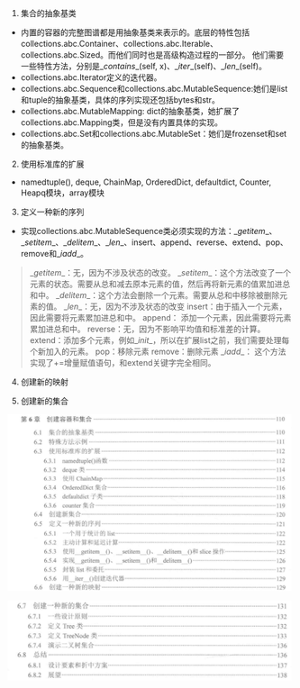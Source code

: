 
1. 集合的抽象基类
- 内置的容器的完整图谱都是用抽象基类来表示的。底层的特性包括collections.abc.Container、collections.abc.Iterable、collections.abc.Sized。而他们同时也是高级构造过程的一部分。
  他们需要一些特性方法，分别是\__contains__(self, x)、\__iter__(self)、\__len__(self)。
- collections.abc.Iterator定义的迭代器。
- collections.abc.Sequence和collections.abc.MutableSequence:她们是list和tuple的抽象基类，具体的序列实现还包括bytes和str。
- collections.abc.MutableMapping: dict的抽象基类，她扩展了collections.abc.Mapping类，但是没有内置具体的实现。
- collections.abc.Set和collections.abc.MutableSet：她们是frozenset和set的抽象基类。

2. 使用标准库的扩展
- namedtuple(), deque, ChainMap, OrderedDict, defaultdict, Counter, Heapq模块，array模块

3. 定义一种新的序列
- 实现collections.abc.MutableSequence类必须实现的方法：\__getitem__、\__setitem__、\__delitem__、\__len__、insert、append、reverse、extend、pop、remove和\__iadd__。
> \__getitem__：无，因为不涉及状态的改变。
> \__setitem__：这个方法改变了一个元素的状态。需要从总和减去原本元素的值，然后再将新元素的值累加进总和中。
> \__delitem__：这个方法会删除一个元素。需要从总和中移除被删除元素的值。
> \__len__：无，因为不涉及状态的改变
> insert：由于插入一个元素，因此需要将元素累加进总和中。
> append： 添加一个元素，因此需要将元素累加进总和中。
> reverse：无，因为不影响平均值和标准差的计算。
> extend：添加多个元素，例如\__init__，所以在扩展list之前，我们需要处理每个新加入的元素。
> pop：移除元素
> remove：删除元素
> \__iadd__： 这个方法实现了+=增量赋值语句，和extend关键字完全相同。

4. 创建新的映射

5. 创建新的集合


![posts](1.jpg)

![posts](2.jpg)
